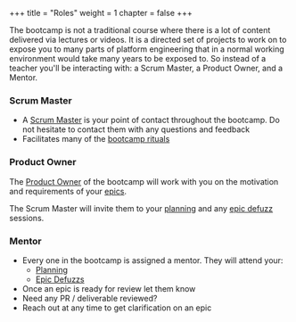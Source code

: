 +++
title = "Roles"
weight = 1
chapter = false
+++

The bootcamp is not a traditional course where there is a lot of content delivered via lectures or videos.
It is a directed set of projects to work on to expose you to many parts of platform engineering that
in a normal working environment would take many years to be exposed to. So instead of a teacher you'll be 
interacting with: a Scrum Master, a Product Owner, and a Mentor.

### Scrum Master

* A [Scrum Master](https://www.scrum.org/resources/what-is-a-scrum-master) is your point of contact throughout the bootcamp. Do not hesitate to contact them with any questions and feedback
* Facilitates many of the [bootcamp rituals](./rituals-artfifacts)

### Product Owner

The [Product Owner](https://www.scrum.org/resources/what-is-a-product-owner) of the bootcamp will work with you on the motivation and requirements of your [epics](rituals-artfifacts.md#epic). 

The Scrum Master will invite them to your [planning](./rituals-artfifacts#module-planning) and any [epic defuzz](./rituals-artfifacts#epic-defuzz) sessions. 

### Mentor

* Every one in the bootcamp is assigned a mentor. They will attend your:
  - [Planning](./rituals-artfifacts#module-planning)
  - [Epic Defuzzs](./rituals-artfifacts#epic-defuzz)
* Once an epic is ready for review let them know
* Need any PR / deliverable reviewed?
* Reach out at any time to get clarification on an epic
